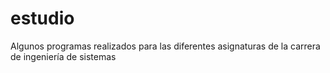 estudio
=======
Algunos programas realizados para las diferentes asignaturas de la carrera de ingeniería de sistemas
